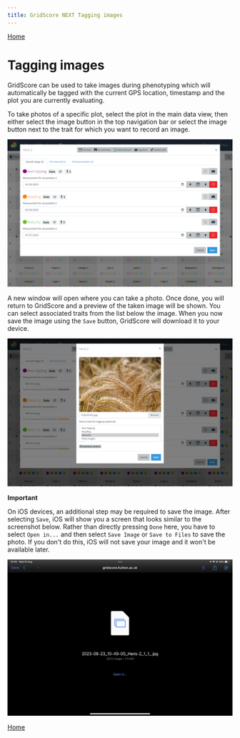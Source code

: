 ```yaml
---
title: GridScore NEXT Tagging images
---
```


<a href="index.html" class="btn btn-dark">Home</a>

# Tagging images

GridScore can be used to take images during phenotyping which will automatically be tagged with the current GPS location, timestamp and the plot you are currently evaluating.

To take photos of a specific plot, select the plot in the main data view, then either select the image button in the top navigation bar or select the image button next to the trait for which you want to record an image.

<img src="img/collection-input.png" style="max-width: 100%;" alt="Data input screen with photo tagging selection">

A new window will open where you can take a photo. Once done, you will return to GridScore and a preview of the taken image will be shown. You can select associated traits from the list below the image. When you now save the image using the `Save` button, GridScore will download it to your device.

<img src="img/photo-tagging.png" style="max-width: 100%;" alt="Selecting and tagging a photo">

**Important**

On iOS devices, an additional step may be required to save the image. After selecting `Save`, iOS will show you a screen that looks similar to the screenshot below. Rather than directly pressing `Done` here, you have to select `Open in...` and then select `Save Image` or `Save to Files` to save the photo. If you don't do this, iOS will not save your image and it won't be available later.

<img src="img/photo-tagging-ios.png" style="max-width: 100%;" alt="Additional screen iOS">

<a href="index.html" class="btn btn-dark">Home</a>